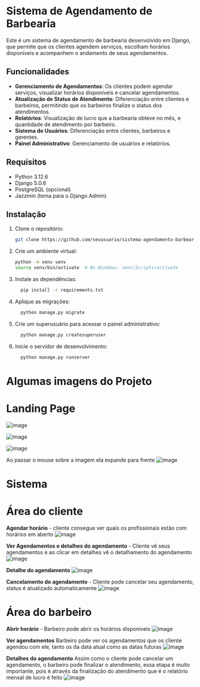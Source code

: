 # Sistema de Agendamento de Barbearia

Este é um sistema de agendamento de barbearia desenvolvido em Django, que permite que os clientes agendem serviços, escolham horários disponíveis e acompanhem o andamento de seus agendamentos. 

## Funcionalidades

- **Gerenciamento de Agendamentos**: Os clientes podem agendar serviços, visualizar horários disponíveis e cancelar agendamentos.
- **Atualização de Status de Atendimento**: Diferenciação entre clientes e barbeiros, permitindo que os barbeiros finalize o status dos atendimentos.
- **Relatórios**: Visualização de lucro que a barbearia obteve no mês, e quantidade de atendimento por barbeiro.
- **Sistema de Usuários**: Diferenciação entre clientes, barbeiros e gerentes.
- **Painel Administrativo**: Gerenciamento de usuários e relatórios.

## Requisitos

- Python 3.12.6
- Django 5.0.6
- PostgreSQL (opcional)
- Jazzmin (tema para o Django Admin)

## Instalação

1. Clone o repositório:

   ```bash
   git clone https://github.com/seuusuario/sistema-agendamento-barbearia.git

2. Crie um ambiente virtual:
   ```bash
   python -m venv venv
   source venv/bin/activate  # No Windows: venv\Scripts\activate

3. Instale as dependências:
   ````bash
     pip install -r requirements.txt

4. Aplique as migrações:
   ````bash
     python manage.py migrate

5. Crie um superusuário para acessar o painel administrativo:
   ````bash
     python manage.py createsuperuser

5. Inicie o servidor de desenvolvimento:
   ````bash
     python manage.py runserver

# Algumas imagens do Projeto

# Landing Page
![image](https://github.com/user-attachments/assets/01c0498c-8f70-4cc2-9913-5274133b8776)

![image](https://github.com/user-attachments/assets/6e288049-9605-4843-9962-17ee6bac9784)

![image](https://github.com/user-attachments/assets/a522537f-0ee4-4b93-8975-d788eeaeb609)

Ao passar o mouse sobre a imagem ela expande para frente
![image](https://github.com/user-attachments/assets/8e746d51-737d-444b-b8a5-25cb2b676846)

# Sistema

# Área do cliente

**Agendar horário** - 
cliente consegue ver quais os profissionais estão com horários em aberto
![image](https://github.com/user-attachments/assets/eec88f3d-8917-4db9-bb26-3d5987d83315)

**Ver Agendamentos e detalhes do agendamento** -
Cliente vê seus agendamentos e ao clicar em detalhes vê o detalhamento do agendamento
![image](https://github.com/user-attachments/assets/a556cae6-69b4-4a50-9d57-2767dfcfbf57)

**Detalhe do agendamento**
![image](https://github.com/user-attachments/assets/9b7c2f37-9e4f-46df-a87d-4e177d1fc45d)

**Cancelamento do agendamento** -
Cliente pode cancelar seu agendamento, status é atualizado automaticamente
![image](https://github.com/user-attachments/assets/923d6daf-b80a-487d-be71-f62e4f814473)

# Área do barbeiro

**Abrir horário** -
Barbeiro pode abrir os horários disponíveis
![image](https://github.com/user-attachments/assets/ba2be9f7-2a9d-43a6-bb5c-8868ae9f36cf)

**Ver agendamentos**
Barbeiro pode ver os agendamentos que os cliente agendou com ele, tanto os da data atual como as datas futuras
![image](https://github.com/user-attachments/assets/e7c238e5-4b8f-4004-82b9-15e56b0c6b1f)

**Detalhes do agendamento**
Assim como o cliente pode cancelar um agendamento, o barbeiro pode finalizar o atendimento, essa etapa é muito importante, pois é através da finalização do atendimento que é o relatório mensal de lucro é feito
![image](https://github.com/user-attachments/assets/dffca4b2-3564-4988-8add-e8c8a64bb53d)
